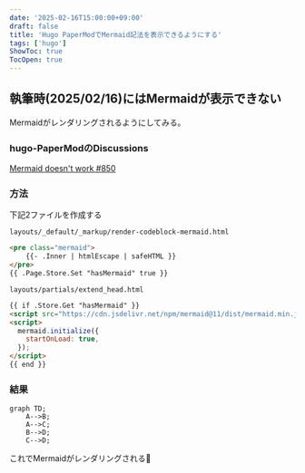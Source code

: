 ```yaml
---
date: '2025-02-16T15:00:00+09:00'
draft: false
title: 'Hugo PaperModでMermaid記法を表示できるようにする'
tags: ['hugo']
ShowToc: true
TocOpen: true
---
```


## 執筆時(2025/02/16)にはMermaidが表示できない

Mermaidがレンダリングされるようにしてみる。

### hugo-PaperModのDiscussions

[Mermaid doesn't work #850](https://github.com/adityatelange/hugo-PaperMod/discussions/850)

### 方法

下記2ファイルを作成する

`layouts/_default/_markup/render-codeblock-mermaid.html`

```html
<pre class="mermaid">
    {{- .Inner | htmlEscape | safeHTML }}
</pre>
{{ .Page.Store.Set "hasMermaid" true }}
```

`layouts/partials/extend_head.html`

```html
{{ if .Store.Get "hasMermaid" }}
<script src="https://cdn.jsdelivr.net/npm/mermaid@11/dist/mermaid.min.js" integrity="sha256-pDvBr9RG+cTMZqxd1F0C6NZeJvxTROwO94f4jW3bb54=" crossorigin="anonymous"></script>
<script>
  mermaid.initialize({ 
    startOnLoad: true,
  });
</script>
{{ end }}
```

### 結果

```mermaid
graph TD;
    A-->B;
    A-->C;
    B-->D;
    C-->D;
```

これでMermaidがレンダリングされる:tada:
